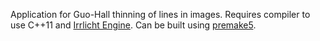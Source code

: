 Application for Guo-Hall thinning of lines in images.
Requires compiler to use C++11 and [Irrlicht Engine](http://irrlicht.sourceforge.net).
Can be built using [premake5](https://github.com/premake/premake-core).
